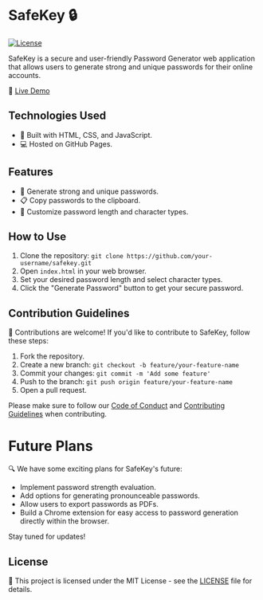 # SafeKey 🔒 

[![License](https://img.shields.io/badge/license-MIT-blue.svg)](https://opensource.org/licenses/MIT)

SafeKey is a secure and user-friendly Password Generator web application that allows users to generate strong and unique passwords for their online accounts.

🚀 [Live Demo](https://vercel.com/mohitbisht200402-gmailcom/safe-key#:~:text=safe%2Dkey%2Dsigma.vercel.app)

## Technologies Used

- 🔧 Built with HTML, CSS, and JavaScript.
- 💻 Hosted on GitHub Pages.

## Features

- 🔐 Generate strong and unique passwords.
- 📋 Copy passwords to the clipboard.
- 🔢 Customize password length and character types.

## How to Use

1. Clone the repository: `git clone https://github.com/your-username/safekey.git`
2. Open `index.html` in your web browser.
3. Set your desired password length and select character types.
4. Click the "Generate Password" button to get your secure password.

## Contribution Guidelines

🎉 Contributions are welcome! If you'd like to contribute to SafeKey, follow these steps:

1. Fork the repository.
2. Create a new branch: `git checkout -b feature/your-feature-name`
3. Commit your changes: `git commit -m 'Add some feature'`
4. Push to the branch: `git push origin feature/your-feature-name`
5. Open a pull request.

Please make sure to follow our [Code of Conduct](CODE_OF_CONDUCT.md) and [Contributing Guidelines](CONTRIBUTING.md) when contributing.

# Future Plans

🔍 We have some exciting plans for SafeKey's future:

- Implement password strength evaluation.
- Add options for generating pronounceable passwords.
- Allow users to export passwords as PDFs.
- Build a Chrome extension for easy access to password generation directly within the browser.

Stay tuned for updates!

## License

📝 This project is licensed under the MIT License - see the [LICENSE](LICENSE) file for details.
